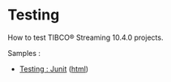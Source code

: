 # Testing

How to test TIBCO&reg; Streaming 10.4.0 projects.

Samples :

* [Testing : Junit](junit/src/site/markdown/index.md) ([html](https://tibcosoftware.github.io/tibco-streaming-samples/10.4.0/testing/junit/))

